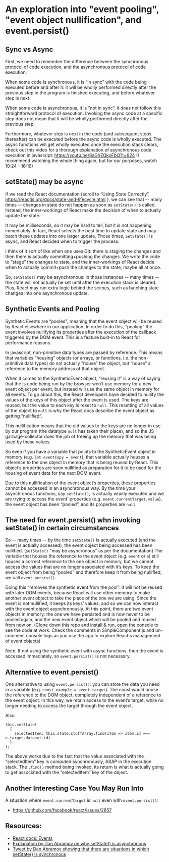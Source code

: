 # An exploration into "event pooling", "event object nullification", and event.persist()


## Sync vs Async

First, we need to remember the difference between the synchronous protocol of code execution, and the asynchronous protocol of code execution.

When some code is synchronous, it is “in sync” with the code being executed before and after it: it will be wholly performed directly after the previous step in the program is finished executing, and before whatever step is next.  

When some code is asynchronous, it is “not in sync”, it does not follow this straightforward protocol of execution. Invoking the async code at a specific step does not mean that it will be wholly performed directly after the previous step.

Furthermore, whatever step is next in the code (and subsequent steps thereafter) can be executed before the async code is wholly executed. The async functions will get wholly executed once the execution stack clears, check out this video for a thorough explanation of asynchronous code execution in javascript:
https://youtu.be/8aGhZQkoFbQ?t=624 (I recommend watching the whole thing again, but for our purposes, watch 10:24 - 16:16)

## setState() may be async

If we read the React documentation {scroll to “Using State Correctly”, https://reactjs.org/docs/state-and-lifecycle.html }, we can see that -- many times -- changes in state do not happen as soon as `setState()` is called. Instead, the inner-workings of React make the decision of when to actually update the state.

It may be milliseconds, so it may be hard to tell, but it is not happening immediately. In fact, React selects the best time to update state and may batch these updates into one larger update.  Those times, `SetState()` is async, and React decided when to trigger the process.

I think of it sort of like when one uses Git: there is staging the changes and then there is actually committing+pushing the changes. We write the code to “stage” the changes to state, and the inner-workings of React decide when to actually commit+push the changes to the state, maybe all at once.

So, `setState()` may be asynchronous: in those instances -- many times -- the state will not actually be set until after the execution stack is cleared. Plus, React may run extra logic behind the scenes, such as batching state changes into one asynchronous update.

## Synthetic Events and Pooling

Synthetic Events are “pooled”, meaning that the event object will be reused by React elsewhere in our application. In order to do this, “pooling” the event involves nullifying its properties after the execution of the callback triggered by the DOM event. This is a feature built-in to React for performance reasons.

In javascript, non-primitive data types are passed by reference. This means that variables “housing” objects (or arrays, or functions, i.e. the non-primitive data types) do not actually “house” the object, but “house” a reference to the memory address of that object.

When it comes to the SyntheticEvent object, “reusing it” is a way of saying that the js code being run by the browser won’t use memory for a new event object per event, but instead will use the same object in memory for all events. To go about this, the React developers have decided to nullify the values of the keys of this object after the event is used. The keys are reused, but the value to each key is reset to `null`. This resetting of all values of the object to `null` is why the React docs describe the event object as getting “nullified”.

This nullification means that the old values to the keys are no longer in use by our program (the datatype `null` has taken their place), and so the JS garbage-collector does the job of freeing up the memory that was being used by these values.

So even if you have a variable that points to the SyntheticEvent object in memory (e.g. `let eventCopy = event`), that variable actually houses a reference to the one object in memory that is being reused by React. This object’s properties are soon nullified as preparation for it to be used for the housing of event data for the next DOM event.

Due to this nullification of the event object’s properties, these properties cannot be accessed in an asynchronous way. By the time your asynchronous functions, say `setState()`, is actually wholly executed and we are trying to access the event’ properties (e.g. `event.currentTarget.value`), the event object has been “pooled”, and its properties are `null`.

## The need for event.persist() whn invoking setState() in certain circumstances

So -- many times -- by the time `setState()` is actually executed (and the event is actually accessed), the event object being accessed has been nullified. (`setState()` "may be asyncronous" as per the documentation) The variable that houses the reference to the event object (e.g. `event` or `e`) still houses a correct reference to the one object in memory, but we cannot access the values that are no longer associated with it’s keys. To keep the event object from being “pooled” and therefore keep it from being nullified, we call `event.persist()`.

Doing this “removes the synthetic event from the pool”: it will not be reused with later DOM events, because React will use other memory to make another event object to take the place of the one we are using. Since the event is not nullified, it keeps its keys’ values, and so we can now interact with the event object asynchronously. At this point, there are two event objects in memory: the one we have persisted and is now never to be pooled again, and the new event object which will be pooled and reused from now on. (Clone down this repo and install & run, open the console to see the code at work. Check the comments in SimpleComponent.js and un-comment console.logs as you use the app to explore React's management of event objects)

Note: If not using the synthetic event with async functions, then the event is accessed immediately, so `event.persist()` is not necessary.

## Alternative to event.persist()

One alternative to using `event.persist()`: you can store the data you need in a variable (e.g. `const example = event.target`). The const would house the reference to the DOM object, completely independent of a reference to the event object. In this way, we retain access to the event’s target, while no longer needing to access the target through the event object.

Also:
```
this.setState(
  {
    selectedItem: this.state.stuffArray.find(item => item.id === e.target.dataset.id)
  }
);
```

The above works due to the fact that the value associated with the “selectedItem” key is computed synchronously, ASAP in the execution stack. The `.find()` method being invoked, its return is what is actually going to get associated with the “selectedItem” key of the object.

## Another Interesting Case You May Run Into

A situation where `event.currentTarget` is `null` even with `event.persist()`:
* https://github.com/facebook/react/issues/2857



## Resources:
* <a href="https://reactjs.org/docs/events.html">React docs: Events</a>
* <a href="https://github.com/facebook/react/issues/11527">Explanation by Dan Abramov on why setState() is asynchronous</a>
* <a href="https://twitter.com/dan_abramov/status/959507572951797761?lang=en">Tweet by Dan Abramov showing that there are situations in which setState() is synchronous</a>
